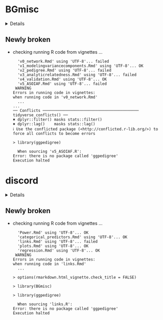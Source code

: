# BGmisc

<details>

* Version: 1.4.3.1
* GitHub: https://github.com/R-Computing-Lab/BGmisc
* Source code: https://github.com/cran/BGmisc
* Date/Publication: 2025-06-10 18:10:02 UTC
* Number of recursive dependencies: 138

Run `revdepcheck::revdep_details(, "BGmisc")` for more info

</details>

## Newly broken

*   checking running R code from vignettes ...
    ```
      'v0_network.Rmd' using 'UTF-8'... failed
      'v1_modelingvariancecomponents.Rmd' using 'UTF-8'... OK
      'v2_pedigree.Rmd' using 'UTF-8'... failed
      'v3_analyticrelatedness.Rmd' using 'UTF-8'... failed
      'v4_validation.Rmd' using 'UTF-8'... OK
      'v5_ASOIAF.Rmd' using 'UTF-8'... failed
     WARNING
    Errors in running code in vignettes:
    when running code in 'v0_network.Rmd'
      ...
    ...
    ── Conflicts ────────────────────────────────────────── tidyverse_conflicts() ──
    ✖ dplyr::filter() masks stats::filter()
    ✖ dplyr::lag()    masks stats::lag()
    ℹ Use the conflicted package (<http://conflicted.r-lib.org/>) to force all conflicts to become errors
    
    > library(ggpedigree)
    
      When sourcing 'v5_ASOIAF.R':
    Error: there is no package called 'ggpedigree'
    Execution halted
    ```

# discord

<details>

* Version: 1.2.4.1
* GitHub: https://github.com/R-Computing-Lab/discord
* Source code: https://github.com/cran/discord
* Date/Publication: 2025-06-10 16:30:02 UTC
* Number of recursive dependencies: 140

Run `revdepcheck::revdep_details(, "discord")` for more info

</details>

## Newly broken

*   checking running R code from vignettes ...
    ```
      'Power.Rmd' using 'UTF-8'... OK
      'categorical_predictors.Rmd' using 'UTF-8'... OK
      'links.Rmd' using 'UTF-8'... failed
      'plots.Rmd' using 'UTF-8'... OK
      'regression.Rmd' using 'UTF-8'... OK
     WARNING
    Errors in running code in vignettes:
    when running code in 'links.Rmd'
      ...
    
    > options(rmarkdown.html_vignette.check_title = FALSE)
    
    > library(BGmisc)
    
    > library(ggpedigree)
    
      When sourcing 'links.R':
    Error: there is no package called 'ggpedigree'
    Execution halted
    ```

